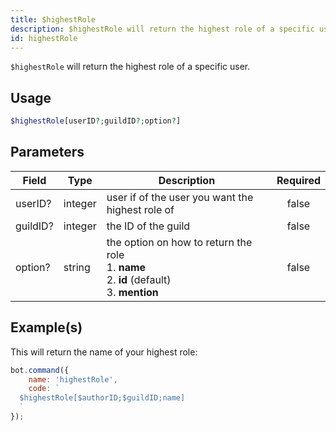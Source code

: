 ```yaml
---
title: $highestRole
description: $highestRole will return the highest role of a specific user.
id: highestRole
---
```


`$highestRole` will return the highest role of a specific user.

## Usage

```php
$highestRole[userID?;guildID?;option?]
```

## Parameters

| Field    | Type    | Description                                                                                              | Required |
|----------|---------|----------------------------------------------------------------------------------------------------------|:--------:|
| userID?  | integer | user if of the user you want the highest role of                                                         |  false   |
| guildID? | integer | the ID of the guild                                                                                      |  false   |
| option?  | string  | the option on how to return the role <br /> 1. **name** <br /> 2. **id** (default) <br /> 3. **mention** |  false   |

## Example(s)

This will return the name of your highest role:

```javascript
bot.command({
    name: 'highestRole',
    code: `
  $highestRole[$authorID;$guildID;name]
  `
});
```
